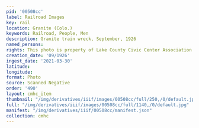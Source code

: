 ```yaml
---
pid: '00508cc'
label: Railroad Images
key: rail
location: Granite (Colo.)
keywords: Railroad, People, Men
description: Granite train wreck, September, 1926
named_persons: 
rights: This photo is property of Lake County Civic Center Association.
creation_date: '09/1926'
ingest_date: '2021-03-30'
latitude: 
longitude: 
format: Photo
source: Scanned Negative
order: '490'
layout: cmhc_item
thumbnail: "/img/derivatives/iiif/images/00508cc/full/250,/0/default.jpg"
full: "/img/derivatives/iiif/images/00508cc/full/1140,/0/default.jpg"
manifest: "/img/derivatives/iiif/00508cc/manifest.json"
collection: cmhc
---
```


